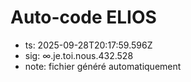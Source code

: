 # Auto-code ELIOS
- ts: 2025-09-28T20:17:59.596Z
- sig: ∞.je.toi.nous.432.528
- note: fichier généré automatiquement